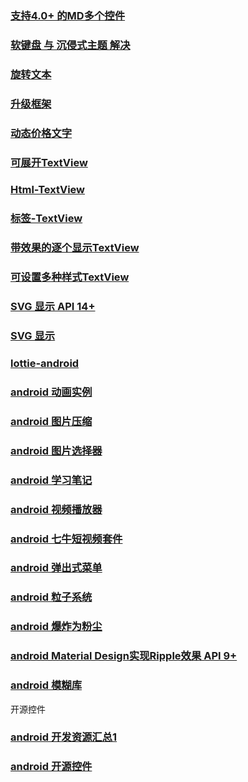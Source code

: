 ### [支持4.0+ 的MD多个控件](https://github.com/ZieIony/Carbon)
### [软键盘 与 沉侵式主题 解决](https://github.com/Jacksgong/JKeyboardPanelSwitch)
### [旋转文本](https://github.com/mdg-iitr/RotatingText)
### [升级框架](https://github.com/WVector/AppUpdate)
### [动态价格文字](https://github.com/robinhood/ticker)
### [可展开TextView](https://github.com/Manabu-GT/ExpandableTextView)
### [Html-TextView](https://github.com/PrivacyApps/html-textview)
### [标签-TextView](https://github.com/HeZaiJin/SlantedTextView)
### [带效果的逐个显示TextView](https://github.com/elevenetc/TextSurface)
### [可设置多种样式TextView](https://github.com/lygttpod/SuperTextView)
### [SVG 显示  API 14+](https://github.com/jaredrummler/AnimatedSvgView)
### [SVG 显示  ](https://github.com/geftimov/android-pathview)

### [lottie-android  ](https://github.com/airbnb/lottie-android)

### [android 动画实例 ](https://github.com/daimajia/AndroidViewAnimations)
### [android 图片压缩 ](https://github.com/Curzibn/Luban)



### [android 图片选择器 ](https://github.com/zhihu/Matisse)


### [android 学习笔记 ](https://github.com/francistao/LearningNotes)


### [android 视频播放器 ](https://github.com/CarGuo/GSYVideoPlayer)

### [android 七牛短视频套件 ](https://github.com/pili-engineering/PLDroidShortVideo)





### [android 弹出式菜单 ](https://github.com/ShamylZakariya/FlyoutMenus)

### [android 粒子系统 ](https://github.com/DanielMartinus/Konfetti)

### [android 爆炸为粉尘 ](https://github.com/tyrantgit/ExplosionField)

### [android Material Design实现Ripple效果  API 9+ ](https://github.com/traex/RippleEffect)

### [android 模糊库](https://github.com/CameraKit/blurkit-android)

开源控件
### [android 开发资源汇总1 ](https://github.com/XXApple/AndroidLibs)


### [android 开源控件](https://www.jianshu.com/p/2a9cd3cbee6a)









